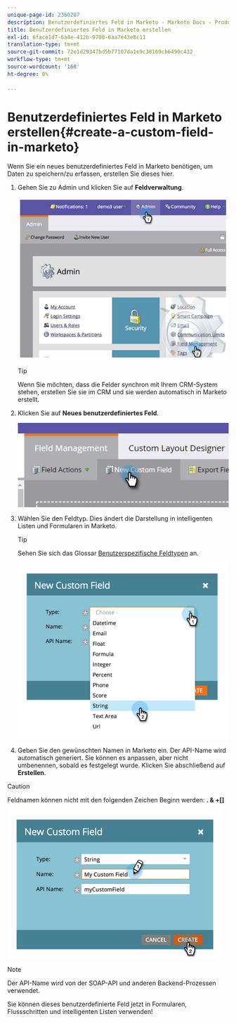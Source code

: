 ```yaml
---
unique-page-id: 2360287
description: Benutzerdefiniertes Feld in Marketo - Marketo Docs - Produktdokumentation erstellen
title: Benutzerdefiniertes Feld in Marketo erstellen
exl-id: 6face1d7-6a4e-412b-9708-6aa7e43e8c11
translation-type: tm+mt
source-git-commit: 72e1d29347bd5b77107da1e9c30169cb6490c432
workflow-type: tm+mt
source-wordcount: '168'
ht-degree: 0%

---
```


# Benutzerdefiniertes Feld in Marketo erstellen{#create-a-custom-field-in-marketo}

Wenn Sie ein neues benutzerdefiniertes Feld in Marketo benötigen, um Daten zu speichern/zu erfassen, erstellen Sie dieses hier.

1. Gehen Sie zu Admin und klicken Sie auf **Feldverwaltung**.

   ![](assets/image2014-9-24-13-3a46-3a26.png)

   >[!TIP]
   >
   >Wenn Sie möchten, dass die Felder synchron mit Ihrem CRM-System stehen, erstellen Sie sie im CRM und sie werden automatisch in Marketo erstellt.

1. Klicken Sie auf **Neues benutzerdefiniertes Feld**.

   ![](assets/two.png)

1. Wählen Sie den Feldtyp. Dies ändert die Darstellung in intelligenten Listen und Formularen in Marketo.

   >[!TIP]
   >
   >Sehen Sie sich das Glossar [Benutzerspezifische Feldtypen](/help/marketo/product-docs/administration/field-management/custom-field-type-glossary.md) an.

   ![](assets/image2014-9-24-13-3a47-3a42.png)

1. Geben Sie den gewünschten Namen in Marketo ein. Der API-Name wird automatisch generiert. Sie können es anpassen, aber nicht umbenennen, sobald es festgelegt wurde. Klicken Sie abschließend auf **Erstellen**.

>[!CAUTION]
>
>Feldnamen können nicht mit den folgenden Zeichen Beginn werden: **. &amp; +[]**

![](assets/image2014-9-24-13-3a48-3a26.png)

>[!NOTE]
>
>Der API-Name wird von der SOAP-API und anderen Backend-Prozessen verwendet.

Sie können dieses benutzerdefinierte Feld jetzt in Formularen, Flussschritten und intelligenten Listen verwenden!
